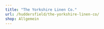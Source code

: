 ```yaml
---
title: "The Yorkshire Linen Co."
url: /huddersfield/the-yorkshire-linen-co/
shop: Allgemein
---
```

